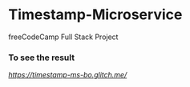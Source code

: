 # Timestamp-Microservice
freeCodeCamp Full Stack Project
### To see the result
*https://timestamp-ms-bo.glitch.me/*
